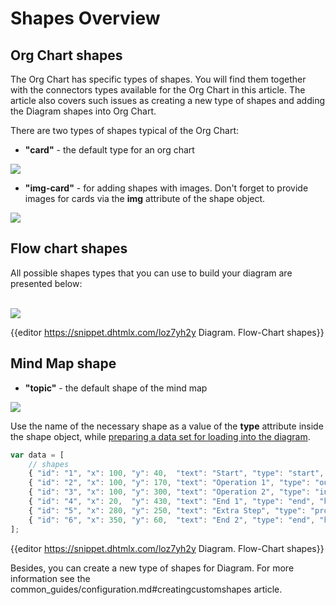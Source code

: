 Shapes Overview
==================

Org Chart shapes
---------------

The Org Chart has specific types of shapes. You will find them together with the connectors types available for the Org Chart in this article. 
The article also covers such issues as creating a new type of shapes and adding the Diagram shapes into Org Chart.

There are two types of shapes typical of the Org Chart:

- **"card"** - the default type for an org chart

<img src="type_card.png">

- **"img-card"** - for adding shapes with images. Don't forget to provide images for cards via the **img** attribute of the shape object.

<img src="type_image.png">


Flow chart shapes
---------------------

All possible shapes types that you can use to build your diagram are presented below:<br><br>

<img style="display:block; margin-left:auto;margin-right:auto;" src="shapes_types.png">

{{editor	https://snippet.dhtmlx.com/loz7yh2y	Diagram. Flow-Chart shapes}}

Mind Map shape
--------------

- **"topic"** - the default shape of the mind map

<img src="mindmap.png">

Use the name of the necessary shape as a value of the **type** attribute inside the shape object, while [preparing a data set for loading into the diagram](common_guides/loading_data.md#preparingdatatoload).

~~~js
var data = [
	// shapes
    { "id": "1", "x": 100, "y": 40,  "text": "Start", "type": "start", "height": 50 },
    { "id": "2", "x": 100, "y": 170, "text": "Operation 1", "type": "output" },
    { "id": "3", "x": 100, "y": 300, "text": "Operation 2", "type": "input" },
    { "id": "4", "x": 20,  "y": 430, "text": "End 1", "type": "end", "height": 50 },
    { "id": "5", "x": 280, "y": 250, "text": "Extra Step", "type": "process" },
    { "id": "6", "x": 350, "y": 60,  "text": "End 2", "type": "end", "height": 50 }
];
~~~

{{editor	https://snippet.dhtmlx.com/loz7yh2y	Diagram. Flow-Chart shapes}}

Besides, you can create a new type of shapes for Diagram. For more information see the common_guides/configuration.md#creatingcustomshapes article.